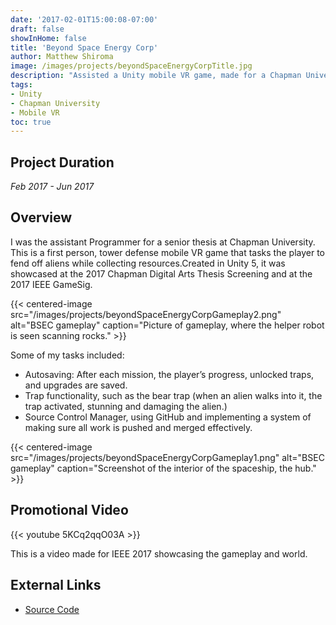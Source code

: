 ```yaml
---
date: '2017-02-01T15:00:08-07:00'
draft: false
showInHome: false
title: 'Beyond Space Energy Corp'
author: Matthew Shiroma
image: /images/projects/beyondSpaceEnergyCorpTitle.jpg
description: "Assisted a Unity mobile VR game, made for a Chapman University's senior thesis"
tags:
- Unity
- Chapman University
- Mobile VR
toc: true
---
```


## Project Duration

*Feb 2017 - Jun 2017*

## Overview

I was the assistant Programmer for a senior thesis at Chapman University. This is a first person, tower defense mobile VR game that tasks the player to fend off aliens while collecting resources.Created in Unity 5, it was showcased at the 2017 Chapman Digital Arts Thesis Screening and at the 2017 IEEE GameSig.

{{< centered-image src="/images/projects/beyondSpaceEnergyCorpGameplay2.png" alt="BSEC gameplay" caption="Picture of gameplay, where the helper robot is seen scanning rocks." >}}

Some of my tasks included:
- Autosaving: After each mission, the player’s progress, unlocked traps, and upgrades are saved.
- Trap functionality, such as the bear trap (when an alien walks into it, the trap activated, stunning and damaging the alien.)
- Source Control Manager, using GitHub and implementing a system of making sure all work is pushed and merged effectively.

{{< centered-image src="/images/projects/beyondSpaceEnergyCorpGameplay1.png" alt="BSEC gameplay" caption="Screenshot of the interior of the spaceship, the hub." >}}

## Promotional Video

{{< youtube 5KCq2qqO03A >}}

This is a video made for IEEE 2017 showcasing the gameplay and world.

## External Links

- [Source Code](https://github.com/maishiroma/CPSC440GameProject)